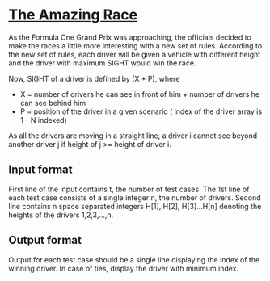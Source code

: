 # [The Amazing Race][link]

As the Formula One Grand Prix was approaching, the officials decided to make the races a little more interesting with a new set of rules. According to the new set of rules, each driver will be given a vehicle with different height and the driver with maximum SIGHT would win the race.

Now, SIGHT of a driver is defined by (X \* P), where

- X = number of drivers he can see in front of him + number of drivers he can see behind him
- P = position of the driver in a given scenario ( index of the driver array is 1 - N indexed)

As all the drivers are moving in a straight line, a driver i cannot see beyond another driver j if height of j >= height of driver i.

## Input format

First line of the input contains t, the number of test cases. The 1st line of each test case consists of a single integer n, the number of drivers. Second line contains n space separated integers H[1], H[2], H[3]...H[n] denoting the heights of the drivers 1,2,3,...,n.

## Output format

Output for each test case should be a single line displaying the index of the winning driver. In case of ties, display the driver with minimum index.

[link]: https://www.hackerearth.com/practice/data-structures/arrays/1-d/practice-problems/algorithm/the-amazing-race-1/
